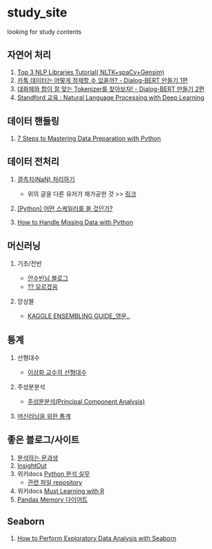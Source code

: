 # study_site
looking for study contents


## 자연어 처리
1. [Top 3 NLP Libraries Tutorial( NLTK+spaCy+Gensim)](https://www.kaggle.com/mjbahmani/top-3-nlp-libraries-tutorial-nltk-spacy-gensim)
1. [카톡 데이터는 어떻게 정제할 수 있을까? - Dialog-BERT 만들기 1편](https://blog.pingpong.us/dialog-bert-1/)
1. [대화체와 합이 잘 맞는 Tokenizer를 찾아보자! - Dialog-BERT 만들기 2편](https://blog.pingpong.us/tokenizer/)
1. [Standford 교육 : Natural Language Processing with Deep Learning](http://web.stanford.edu/class/cs224n/)


## 데이터 핸들링
1. [7 Steps to Mastering Data Preparation with Python](https://www.kdnuggets.com/2017/06/7-steps-mastering-data-preparation-python.html?fbclid=IwAR2ZUMDdonXVFQ29nI5d208WsgtWIkvY7wPnNT6V4CnDegty8J-eLP4XBnI)


## 데이터 전처리
1. [결측치(NaN) 처리하기](https://blog.naver.com/tjdudwo93/220976082118)   
    - 위의 글을 다른 유저가 재가공한 것 >> [링크](https://eda-ai-lab.tistory.com/14)   
  
2. [[Python] 어떤 스케일러를 쓸 것인가?](https://mkjjo.github.io/python/2019/01/10/scaler.html)

3. [How to Handle Missing Data with Python](https://machinelearningmastery.com/handle-missing-data-python/)

## 머신러닝
1. 기초/전반
    - [안수빈님 블로그](https://subinium.github.io/machinelearning/) 
    - [?? 모르겠음](https://jfun.tistory.com/64?category=836744)
   
1. 앙상블
    - [KAGGLE ENSEMBLING GUIDE_영문..](https://mlwave.com/kaggle-ensembling-guide/)


## 통계
1. 선형대수
    - [이상화 교수의 선형대수](http://www.kocw.net/home/search/kemView.do?kemId=977757)   
    
1. 주성분분석
    - [주성분분석(Principal Component Analysis)](https://ratsgo.github.io/machine%20learning/2017/04/24/PCA/)
    
1. [머신러닝을 위한 통계](https://brunch.co.kr/@sungho/8)
    

## 좋은 블로그/사이트
1. [분석하는 문과생](https://sacko.tistory.com/50?category=647946)
1. [InsightOut](https://homeproject.tistory.com/category/Data%20Science/Deep%20Learning)
1. 위키docs [Python 분석 실무](https://wikidocs.net/20967)
    - [관련 파일 repository](https://github.com/chuni90/python_analysis_book)
1. 위키docs [Must Learning with R ](https://wikidocs.net/33920)    
1. [Pandas Memory 다이어트](https://drive.google.com/file/d/12faqaslFIF-Sg_sU3jeGyauW5ClRqS8D/view)

## Seaborn
1. [How to Perform Exploratory Data Analysis with Seaborn](https://towardsdatascience.com/how-to-perform-exploratory-data-analysis-with-seaborn-97e3413e841d)
